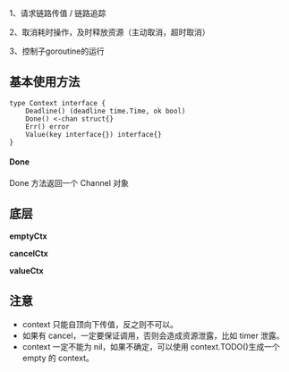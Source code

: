 1、请求链路传值 / 链路追踪

2、取消耗时操作，及时释放资源（主动取消，超时取消）

3、控制子goroutine的运行



## 基本使用方法

```
type Context interface {
    Deadline() (deadline time.Time, ok bool)
    Done() <-chan struct{}
    Err() error
    Value(key interface{}) interface{}
}
```



#### Done

Done 方法返回一个 Channel 对象



## 底层

**emptyCtx**

**cancelCtx**

**valueCtx**





## 注意

- context 只能自顶向下传值，反之则不可以。
- 如果有 cancel，一定要保证调用，否则会造成资源泄露，比如 timer 泄露。
- context 一定不能为 nil，如果不确定，可以使用 context.TODO()生成一个 empty 的 context。

